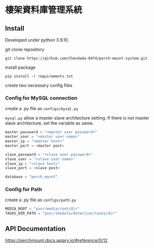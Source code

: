 # 棲架資料庫管理系統

## Install

Developed under python 3.9.10.

git clone repository

```
git clone https://github.com/Chendada-8474/perch-mount-system.git
```

install package

```
pip install -r requirements.txt
```

create two necessary config files


### Config for MySQL connection

create a .py file as `configs/mysql.py`

`mysql.py` allow a master slave architecture setting. If there is not  master slave architecture, set the variable as same.

```python
master_passward = "<master user password>"
master_user = "<master user name>"
master_ip = "<master host>"
master_port = <master post>

slave_passward = "<slave user password>"
slave_user = "<slave user name>"
slave_ip = "<slave host>"
slave_port = <slave post>

database = "perch_mount"
```


### Config for Path

create a .py file as `configs/path.py`

```python
MEDIA_ROOT = "your/media/root/dir"
TASKS_DIR_PATH = "your/shedule/detection/tasks/dir"
```


## API Documentation

https://perchmount.docs.apiary.io/#reference/0/12